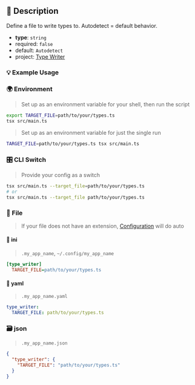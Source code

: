## 📜 Description

Define a file to write types to. Autodetect = default behavior.

- **type**: `string`
- required: `false`
- default: `Autodetect`
- project: [Type Writer](/type-writer)

### 💡 Example Usage

### 🌍 Environment

> Set up as an environment variable for your shell, then run the script
```bash
export TARGET_FILE=path/to/your/types.ts
tsx src/main.ts
```
> Set up as an environment variable for just the single run

```bash
TARGET_FILE=path/to/your/types.ts tsx src/main.ts
```

### 🎛️ CLI Switch

> Provide your config as a switch
```bash
tsx src/main.ts --target_file=path/to/your/types.ts
# or
tsx src/main.ts --target_file path/to/your/types.ts
```

### 📁 File
>  If your file does not have an extension, [Configuration](/core/configuration) will do auto
#### 📘 ini

> `.my_app_name`, `~/.config/my_app_name`

```ini
[type_writer]
  TARGET_FILE=path/to/your/types.ts
```
#### 📄 yaml

> `.my_app_name.yaml`

```yaml
type_writer:
  TARGET_FILE: path/to/your/types.ts
```
### 🗃️ json

> `.my_app_name.json`

```json
{
  "type_writer": {
    "TARGET_FILE": "path/to/your/types.ts"
  }
}
```
